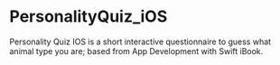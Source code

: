 # PersonalityQuiz_iOS
Personality Quiz IOS is a short interactive questionnaire to guess what animal type you are; based from App Development with Swift iBook.
